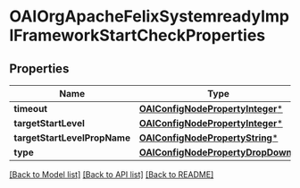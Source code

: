 # OAIOrgApacheFelixSystemreadyImplFrameworkStartCheckProperties

## Properties
Name | Type | Description | Notes
------------ | ------------- | ------------- | -------------
**timeout** | [**OAIConfigNodePropertyInteger***](OAIConfigNodePropertyInteger.md) |  | [optional] 
**targetStartLevel** | [**OAIConfigNodePropertyInteger***](OAIConfigNodePropertyInteger.md) |  | [optional] 
**targetStartLevelPropName** | [**OAIConfigNodePropertyString***](OAIConfigNodePropertyString.md) |  | [optional] 
**type** | [**OAIConfigNodePropertyDropDown***](OAIConfigNodePropertyDropDown.md) |  | [optional] 

[[Back to Model list]](../README.md#documentation-for-models) [[Back to API list]](../README.md#documentation-for-api-endpoints) [[Back to README]](../README.md)


